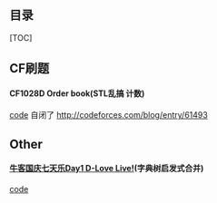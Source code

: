 目录
----
[TOC]

## CF刷题

#### CF1028D Order book(STL乱搞 计数)

[code](https://github.com/RandomVar/ACM/blob/master/cf%E6%9D%82%E9%A2%98/1028d.cpp)
自闭了
http://codeforces.com/blog/entry/61493


## Other

#### [牛客国庆七天乐Day1 D-Love Live!](https://www.nowcoder.com/acm/contest/201/D)(字典树启发式合并)
[code]()
